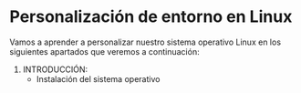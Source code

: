# Personalización de entorno en Linux

Vamos a aprender a personalizar nuestro sistema operativo Linux en los siguientes apartados que veremos a continuación:

1. INTRODUCCIÓN:
   - Instalación del sistema operativo